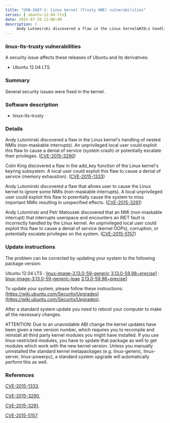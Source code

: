 ```yaml
---
title: "USN-2687-1: Linux kernel (Trusty HWE) vulnerabilities"
series: [ ubuntu-12.04-lts]
date: 2015-07-28 12:00:00
description: |
     Andy Lutomirski discovered a flaw in the Linux kernel&#39;s handling of nested NMIs (non-maskable interrupts). An unprivileged local user could exploit this flaw to cause a denial of service (system crash) or potentially escalate their privileges. ([CVE-2015-3290](http://people.ubuntu.com/~ubuntu-security/cve/CVE-2015-3290))
--- 
```

 
### linux-lts-trusty vulnerabilities

A security issue affects these releases of Ubuntu and its derivatives:

* Ubuntu 12.04 LTS

### Summary

Several security issues were fixed in the kernel. 

### Software description

* linux-lts-trusty 

### Details

 Andy Lutomirski discovered a flaw in the Linux kernel&#39;s handling of nested NMIs (non-maskable interrupts). An unprivileged local user could exploit this flaw to cause a denial of service (system crash) or potentially escalate their privileges. ([CVE-2015-3290](http://people.ubuntu.com/~ubuntu-security/cve/CVE-2015-3290))

Colin King discovered a flaw in the add_key function of the Linux kernel&#39;s keyring subsystem. A local user could exploit this flaw to cause a denial of service (memory exhaustion). ([CVE-2015-1333](http://people.ubuntu.com/~ubuntu-security/cve/CVE-2015-1333))

Andy Lutomirski discovered a flaw that allows user to cause the Linux kernel to ignore some NMIs (non-maskable interrupts). A local unprivileged user could exploit this flaw to potentially cause the system to miss important NMIs resulting in unspecified effects. ([CVE-2015-3291](http://people.ubuntu.com/~ubuntu-security/cve/CVE-2015-3291))

Andy Lutomirski and Petr Matousek discovered that an NMI (non-maskable interrupt) that interrupts userspace and encounters an IRET fault is incorrectly handled by the Linux kernel. An unprivileged local user could exploit this flaw to cause a denial of service (kernel OOPs), corruption, or potentially escalate privileges on the system. ([CVE-2015-5157](http://people.ubuntu.com/~ubuntu-security/cve/CVE-2015-5157)) 

### Update instructions

The problem can be corrected by updating your system to the following package version:

Ubuntu 12.04 LTS
 : [linux-image-3.13.0-59-generic](https://launchpad.net/ubuntu/+source/linux-lts-trusty) <span> [3.13.0-59.98~precise1](https://launchpad.net/ubuntu/+source/linux-lts-trusty/3.13.0-59.98~precise1) </span> 
 : [linux-image-3.13.0-59-generic-lpae](https://launchpad.net/ubuntu/+source/linux-lts-trusty) <span> [3.13.0-59.98~precise1](https://launchpad.net/ubuntu/+source/linux-lts-trusty/3.13.0-59.98~precise1) </span> 

To update your system, please follow these instructions: [https://wiki.ubuntu.com/Security/Upgrades](https://wiki.ubuntu.com/Security/Upgrades).

After a standard system update you need to reboot your computer to make all the necessary changes.

ATTENTION: Due to an unavoidable ABI change the kernel updates have been given a new version number, which requires you to recompile and reinstall all third party kernel modules you might have installed. If you use linux-restricted-modules, you have to update that package as well to get modules which work with the new kernel version. Unless you manually uninstalled the standard kernel metapackages (e.g. linux-generic, linux-server, linux-powerpc), a standard system upgrade will automatically perform this as well. 

### References

 [CVE-2015-1333](http://people.ubuntu.com/~ubuntu-security/cve/CVE-2015-1333), 

 [CVE-2015-3290](http://people.ubuntu.com/~ubuntu-security/cve/CVE-2015-3290), 

 [CVE-2015-3291](http://people.ubuntu.com/~ubuntu-security/cve/CVE-2015-3291), 

 [CVE-2015-5157](http://people.ubuntu.com/~ubuntu-security/cve/CVE-2015-5157)
 
